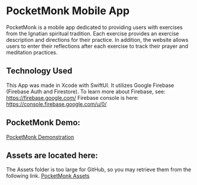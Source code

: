 # PocketMonk Mobile App
PocketMonk is a mobile app dedicated to providing users with exercises from the Ignatian spiritual tradition. 
Each exercise provides an exercise description and directions for their practice. In addition, the website allows 
users to enter their reflections after each exercise to track their prayer and meditation practices.

## Technology Used
This App was made in Xcode with SwiftUI. It utilizes Google Firebase (Firebase Auth and Firestore).
To learn more about Firebase, see: https://firebase.google.com/
Firebase console is here: https://console.firebase.google.com/u/0/

## PocketMonk Demo:
[PocketMonk Demonstration](https://youtu.be/wQf95HUs0B8)

## Assets are located here:
The Assets folder is too large for GitHub, so you may retrieve them from the following link. 
[PocketMonk Assets](https://drive.google.com/drive/folders/1YpWkHMYVbOsI3xybDws4ltgVkDxc9nIm?usp=sharing)

